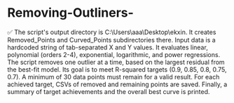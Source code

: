 # Removing-Outliners-
✅
The script's output directory is C:\Users\aaa\Desktop\ekxin.
It creates Removed_Points and Curved_Points subdirectories there.
Input data is a hardcoded string of tab-separated X and Y values.
It evaluates linear, polynomial (orders 2-4), exponential, logarithmic, and power regressions.
The script removes one outlier at a time, based on the largest residual from the best-fit model.
Its goal is to meet R-squared targets (0.9, 0.85, 0.8, 0.75, 0.7).
A minimum of 30 data points must remain for a valid result.
For each achieved target, CSVs of removed and remaining points are saved.
Finally, a summary of target achievements and the overall best curve is printed.
